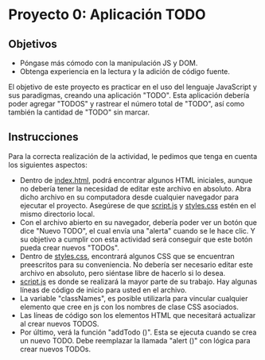 # Proyecto 0: Aplicación TODO

## Objetivos
* Póngase más cómodo con la manipulación JS y DOM.
* Obtenga experiencia en la lectura y la adición de código fuente.

El objetivo de este proyecto es practicar en el uso del lenguaje JavaScript y sus
paradigmas, creando una aplicación "TODO". Esta aplicación debería poder
agregar "TODOS" y rastrear el número total de "TODO", así como también la
cantidad de "TODO" sin marcar.

## Instrucciones

Para la correcta realización de la actividad, le pedimos que tenga en cuenta los
siguientes aspectos:
* Dentro de [index.html](/index.html), podrá encontrar algunos HTML iniciales, aunque no debería tener la necesidad de editar este archivo en absoluto. Abra dicho archivo en su computadora desde cualquier navegador para ejecutar el proyecto. Asegúrese de que [script.js](/script.js) y [styles.css](/styles.css) estén en el mismo directorio local.
* Con el archivo abierto en su navegador, debería poder ver un botón que dice "Nuevo TODO", el cual envía una "alerta" cuando se le hace clic. Y su objetivo a cumplir con esta actividad será conseguir que este botón pueda crear nuevos "TODOs".
* Dentro de [styles.css](/styles.css), encontrará algunos CSS que se encuentran preescritos para su conveniencia. No debería ser necesario editar este archivo en absoluto, pero siéntase libre de hacerlo si lo desea.
* [script.js](/script.js) es donde se realizará la mayor parte de su trabajo. Hay algunas líneas de código de inicio para usted en el archivo.
* La variable "classNames", es posible utilizarla para vincular cualquier elemento que cree en js con los nombres de clase CSS asociados.
* Las líneas de código son los elementos HTML que necesitará actualizar al crear nuevos TODOS.
* Por último, verá la función "addTodo ()". Esta se ejecuta cuando se crea un nuevo TODO. Debe reemplazar la llamada "alert ()" con lógica para crear nuevos TODOs.
